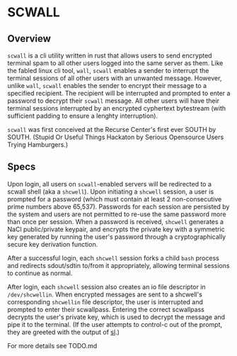 # SCWALL

## Overview

`scwall` is a cli utility written in rust that allows users to send encrypted terminal spam to all other users logged into the same server as them. Like the fabled linux cli tool, `wall`, `scwall` enables a sender to interrupt the terminal sessions of all other users with an unwanted message. However, unlike `wall`, `scwall` enables the sender to encrypt their message to a specified recipient. The recipient will be interrupted and prompted to enter a password to decrypt their `scwall` message. All other users will have their terminal sessions interrupted by an encrypted cyphertext bytestream (with sufficient padding to ensure a lenghty interruption).

`scwall` was first conceived at the Recurse Center's first ever SOUTH by SOUTH. (Stupid Or Useful Things Hackaton by Serious Opensource Users Trying Hamburgers.)

## Specs

Upon login, all users on `scwall`-enabled servers will be redirected to a scwall shell (aka a `shcwell`). Upon initiating a `shcwell` session, a user is prompted for a password (which must contain at least 2 non-consecutive prime numbers above 65,537). Passwords for each session are persisted by the system and users are not permitted to re-use the same password more than once per session. When a password is received, `shcwell` generates a NaCl public/private keypair, and encrypts the private key with a symmetric key generated by running the user's password through a cryptographically secure key derivation function.

After a successful login, each `shcwell` session forks a child `bash` process and redirects sdout/sdtin to/from it appropriately, allowing terminal sessions to continue as normal.

After login, each `shcwell` session also creates an io file descriptor in `/dev/shcwellin`. When encrypted messages are sent to a shcwell's corresponding `shcwellin` file descriptor, the user is interrupted and prompted to enter their scwallpass. Entering the correct scwallpass decrypts the user's private key, which is used to decrypt the message and pipe it to the terminal. (If the user attempts to control-c out of the prompt, they are greeted with the output of [sl](https://www.cyberciti.biz/tips/displays-animations-when-accidentally-you-type-sl-instead-of-ls.html).)

For more details see TODO.md
